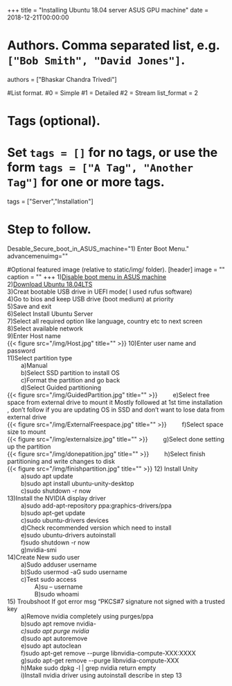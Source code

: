+++
title = "Installing Ubuntu 18.04 server ASUS GPU machine" 
date = 2018-12-21T00:00:00

# Authors. Comma separated list, e.g. `["Bob Smith", "David Jones"]`.
authors = ["Bhaskar Chandra Trivedi"]

#List format.
#0 = Simple
#1 = Detailed
#2 = Stream
list_format = 2

# Tags (optional).
#   Set `tags = []` for no tags, or use the form `tags = ["A Tag", "Another Tag"]` for one or more tags.
tags = ["Server","Installation"]

# Step to follow.
Desable_Secure_boot_in_ASUS_machine="1) Enter Boot Menu."
advancemenuimg=""


#Optional featured image (relative to static/img/ folder).
[header] 
image = "" 
caption = "" 
+++
1)[Disable boot menu in ASUS machine](../disable-secure-boot-asus-machine)<br />
2)[Download Ubuntu 18.04LTS](http://cdimage.ubuntu.com/releases/18.04.1/release/?_ga=2.257800461.721767020.1545698526-895818190.1545698526)<br />
3)Creat bootable USB drive in UEFI mode( I used rufus software)<br />
4)Go to bios and keep USB drive (boot medium) at priority<br />
5)Save and exit<br />
6)Select Install Ubuntu Server<br />
7)Select all required option like language, country etc to next screen<br />
8)Select available network<br />
9)Enter Host name <br />
{{< figure src="/img/Host.jpg" title="" >}}
10)Enter user name and password<br />
11)Select partition type<br />
&nbsp;  &nbsp;  &nbsp;  &nbsp; a)Manual<br />
&nbsp;  &nbsp;  &nbsp;  &nbsp; b)Select SSD partition to install OS<br />
&nbsp;  &nbsp;  &nbsp;  &nbsp; c)Format the partition and go back<br />
&nbsp;  &nbsp;  &nbsp;  &nbsp; d)Select Guided partitioning<br />
{{< figure src="/img/GuidedPartition.jpg" title="" >}}
&nbsp;  &nbsp;  &nbsp;  &nbsp; e)Select free space from external drive to mount it Mostly followed at 1st time installation , don’t follow if you are updating OS in SSD and don’t want to lose data from external drive<br />
{{< figure src="/img/ExternalFreespace.jpg" title="" >}}
&nbsp;  &nbsp;  &nbsp;  &nbsp; f)Select space size to mount<br />
{{< figure src="/img/externalsize.jpg" title="" >}}
&nbsp;  &nbsp;  &nbsp;  &nbsp; g)Select done setting up the partition<br />
{{< figure src="/img/donepatition.jpg" title="" >}}
&nbsp;  &nbsp;  &nbsp;  &nbsp; h)Select finish partitioning and write changes to disk<br />
{{< figure src="/img/finishpartition.jpg" title="" >}}
12) Install Unity <br />
&nbsp;  &nbsp;  &nbsp;  &nbsp; a)sudo apt update<br />
&nbsp;  &nbsp;  &nbsp;  &nbsp; b)sudo apt install ubuntu-unity-desktop<br />
&nbsp;  &nbsp;  &nbsp;  &nbsp; c)sudo shutdown -r now<br />
13)Install the NVIDIA display driver <br />
&nbsp;  &nbsp;  &nbsp;  &nbsp; a)sudo add-apt-repository ppa:graphics-drivers/ppa<br />
&nbsp;  &nbsp;  &nbsp;  &nbsp; b)sudo apt-get update<br />
&nbsp;  &nbsp;  &nbsp;  &nbsp; c)sudo ubuntu-drivers devices<br />
&nbsp;  &nbsp;  &nbsp;  &nbsp; d)Check recommended version which need to install<br />
&nbsp;  &nbsp;  &nbsp;  &nbsp; e)sudo ubuntu-drivers autoinstall<br />
&nbsp;  &nbsp;  &nbsp;  &nbsp; f)sudo shutdown -r now<br />
&nbsp;  &nbsp;  &nbsp;  &nbsp; g)nvidia-smi<br />
14)Create New sudo user <br />
&nbsp;  &nbsp;  &nbsp;  &nbsp; a)Sudo adduser username<br />
&nbsp;  &nbsp;  &nbsp;  &nbsp; b)Sudo usermod -aG sudo username<br />
&nbsp;  &nbsp;  &nbsp;  &nbsp; c)Test sudo access<br />
&nbsp;  &nbsp;  &nbsp;  &nbsp; &nbsp;  &nbsp;  &nbsp;  &nbsp; A)su – username<br />
&nbsp;  &nbsp;  &nbsp;  &nbsp; &nbsp;  &nbsp;  &nbsp;  &nbsp; B)sudo whoami<br />
15) Troubshoot If got error msg “PKCS#7 signature not signed with a trusted key<br />
&nbsp;  &nbsp;  &nbsp;  &nbsp; a)Remove nvidia completely using purges/ppa<br />
&nbsp;  &nbsp;  &nbsp;  &nbsp; b)sudo apt remove nvidia-*<br />
&nbsp;  &nbsp;  &nbsp;  &nbsp; c)sudo apt purge nvidia*<br />
&nbsp;  &nbsp;  &nbsp;  &nbsp; d)sudo apt autoremove<br />
&nbsp;  &nbsp;  &nbsp;  &nbsp; e)sudo apt autoclean<br />
&nbsp;  &nbsp;  &nbsp;  &nbsp; f)sudo apt-get remove --purge libnvidia-compute-XXX:XXXX<br />
&nbsp;  &nbsp;  &nbsp;  &nbsp; g)sudo apt-get remove --purge libnvidia-compute-XXX<br />
&nbsp;  &nbsp;  &nbsp;  &nbsp; h)Make sudo dpkg -l | grep nvidia return empty<br />
&nbsp;  &nbsp;  &nbsp;  &nbsp; i)Install nvidia driver using autoinstall describe in step 13<br />

